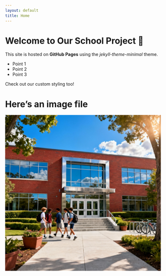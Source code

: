 ```yaml
---
layout: default
title: Home
---
```


# Welcome to Our School Project 🚀

This site is hosted on **GitHub Pages** using the *jekyll-theme-minimal* theme.

- Point 1
- Point 2
- Point 3

Check out our custom styling too!


# Here’s an image file

![Our School](/assets/images/school.png)